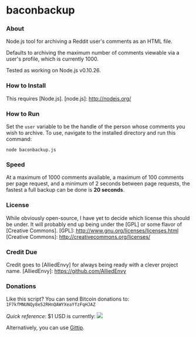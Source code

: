 baconbackup
===========

### About ###
Node.js tool for archiving a Reddit user's comments as an HTML file.

Defaults to archiving the maximum number of comments viewable via a user's profile, which is currently 1000.

Tested as working on Node.js v0.10.26.

### How to Install ###
This requires [Node.js].
[node.js]: http://nodejs.org/

### How to Run ###
Set the `user` variable to be the handle of the person whose comments you wish to archive.  To use, navigate to the installed directory and run this command:

	node baconbackup.js
    
### Speed ###

At a maximum of 1000 comments available, a maximum of 100 comments per page request, and a minimum of 2 seconds between page requests, the fastest a full backup can be done is **20 seconds**.
    
### License ###
While obviously open-source, I have yet to decide which license this should be under.  It will probably end up being under the [GPL] or some flavor of [Creative Commons].
[GPL]: http://www.gnu.org/licenses/licenses.html
[Creative Commons]: http://creativecommons.org/licenses/

### Credit Due ###

Credit goes to [AlliedEnvy] for always being ready with a clever project name.
[AlliedEnvy]: https://github.com/AlliedEnvy

### Donations ###
Like this script?  You can send Bitcoin donations to: `1F7kfMNUNQy8e52RHnQAWYXeaYfzFqHJAZ`

*Quick reference:* $1 USD is currently: <img src="http://btcticker.appspot.com/mtgox/1.00usd.png">

Alternatively, you can use [Gittip](https://www.gittip.com/Wingman4l7/).